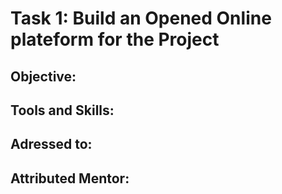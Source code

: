 # Task 1: Build an Opened Online plateform for the Project

## Objective: 

## Tools and Skills: 

## Adressed to:

## Attributed Mentor:
